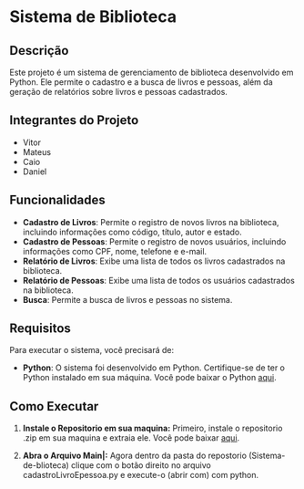 # Sistema de Biblioteca

## Descrição

Este projeto é um sistema de gerenciamento de biblioteca desenvolvido em Python. Ele permite o cadastro e a busca de livros e pessoas, além da geração de relatórios sobre livros e pessoas cadastrados.

## Integrantes do Projeto

- Vitor
- Mateus
- Caio
- Daniel

## Funcionalidades

- **Cadastro de Livros**: Permite o registro de novos livros na biblioteca, incluindo informações como código, título, autor e estado.
- **Cadastro de Pessoas**: Permite o registro de novos usuários, incluindo informações como CPF, nome, telefone e e-mail.
- **Relatório de Livros**: Exibe uma lista de todos os livros cadastrados na biblioteca.
- **Relatório de Pessoas**: Exibe uma lista de todos os usuários cadastrados na biblioteca.
- **Busca**: Permite a busca de livros e pessoas no sistema.

## Requisitos

Para executar o sistema, você precisará de:

- **Python**: O sistema foi desenvolvido em Python. Certifique-se de ter o Python instalado em sua máquina. Você pode baixar o Python [aqui](https://www.python.org/downloads/).

## Como Executar

1. **Instale o Repositorio em sua maquina:**
   Primeiro, instale o repositorio .zip em sua maquina e extraia ele. Você pode baixar [aqui](https://github.com/mycaio/sistema-de-biblioteca/archive/refs/heads/main.zip).

2. **Abra o Arquivo Main|:**
    Agora dentro da pasta do repostorio (Sistema-de-blioteca) clique com o botão direito no arquivo cadastroLivroEpessoa.py e execute-o (abrir com) com python.
   